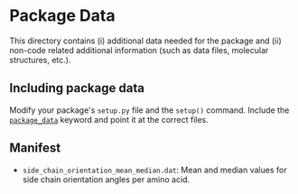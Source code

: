 # Package Data

This directory contains (i) additional data needed for the package and (ii) non-code related additional information (such as data files, molecular structures,  etc.).

## Including package data

Modify your package's `setup.py` file and the `setup()` command. Include the 
[`package_data`](http://setuptools.readthedocs.io/en/latest/setuptools.html#basic-use) keyword and point it at the 
correct files.

## Manifest

* `side_chain_orientation_mean_median.dat`: Mean and median values for side chain orientation angles per amino acid.
